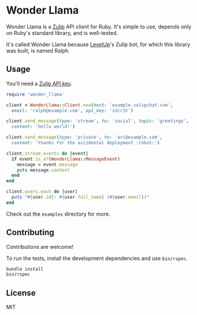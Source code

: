 # Wonder Llama

Wonder Llama is a [Zulip](https://zulipchat.com) API client for Ruby. It's simple to use, depends only on Ruby's standard library, and is well-tested.

It's called Wonder Llama because [LevelUp](https://www.thelevelup.com)'s Zulip bot, for which this library was built, is named Ralph.

## Usage

You'll need a [Zulip API key](https://zulipchat.com/api/rest).

```rb
require 'wonder_llama'

client = WonderLlama::Client.new(host: 'example.zulipchat.com',
  email: 'ralph@example.com', api_key: 's3cr3t')

client.send_message(type: 'stream', to: 'social', topic: 'greetings',
  content: 'hello world!')

client.send_message(type: 'private', to: 'ari@example.com',
  content: 'thanks for the accidental deployment :robot:')

client.stream_events do |event|
  if event.is_a?(WonderLlama::MessageEvent)
    message = event.message
    puts message.content
  end
end

client.users.each do |user|
  puts "#{user.id}: #{user.full_name} (#{user.email})"
end
```

Check out the `examples` directory for more.

## Contributing

Contributions are welcome!

To run the tests, install the development dependencies and use `bin/rspec`.

```sh
bundle install
bin/rspec
```

## License

MIT
